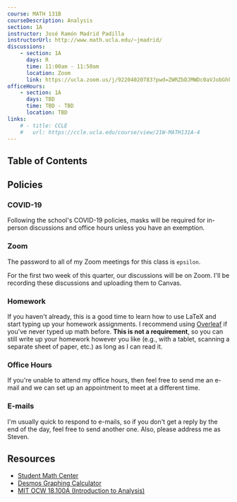 ```yaml
---
course: MATH 131B
courseDescription: Analysis
section: 1A
instructor: José Ramón Madrid Padilla
instructorUrl: http://www.math.ucla.edu/~jmadrid/
discussions:
    - section: 1A
      days: R
      time: 11:00am - 11:50am
      location: Zoom
      link: https://ucla.zoom.us/j/92204020783?pwd=ZWRZbDJMWDc0aVJobGhkbXF0KzdIZz09
officeHours:
    - section: 1A
      days: TBD
      time: TBD - TBD
      location: TBD
links:
    # - title: CCLE
    #   url: https://ccle.ucla.edu/course/view/21W-MATH131A-4
---
```


## Table of Contents

## Policies

### COVID-19

Following the school's COVID-19 policies, masks will be required for in-person discussions and office hours unless you have an exemption.

### Zoom

The password to all of my Zoom meetings for this class is `epsilon`.

For the first two week of this quarter, our discussions will be on Zoom. I'll be recording these discussions and uploading them to Canvas.

### Homework

If you haven't already, this is a good time to learn how to use LaTeX and start typing up your homework assignments. I recommend using [Overleaf](https://www.overleaf.com/) if you've never typed up math before. **This is not a requirement**, so you can still write up your homework however you like (e.g., with a tablet, scanning a separate sheet of paper, etc.) as long as I can read it.

### Office Hours

If you're unable to attend my office hours, then feel free to send me an e-mail and we can set up an appointment to meet at a different time.

### E-mails

I'm usually quick to respond to e-mails, so if you don't get a reply by the end of the day, feel free to send another one. Also, please address me as Steven.

<!-- ## Announcements

-   | 1/3/21 | Please fill out this [form](https://forms.gle/TncQfN5oDWPQbM8E9) to help me schedule office hours.
-   | 1/12/21 | Please fill out this [anonymous form](https://forms.gle/wASatPGMcNt47JH37) for general feedback on how I'm running discussions.
-   | 3/9/21 | Please fill out this [form](https://forms.gle/WcLC8RUKTDx9AUtA7) if you're interested in a review session for the final.
-   | 3/11/21 | The review session will start on Sunday, 3/14 at 4pm PT. If you have any requests, please fill out this [form](https://forms.gle/A349fDkQuMVqmqmU9). -->

## Resources

-   [Student Math Center](https://ww3.math.ucla.edu/my-calendar/)
    <!-- -   Mine are 5:00pm - 6:00pm every Thursday -->
-   [Desmos Graphing Calculator](https://www.desmos.com/calculator)
-   [MIT OCW 18.100A (Introduction to Analysis)](https://ocw.mit.edu/courses/mathematics/18-100b-analysis-i-fall-2010/)

<!-- ## Notes

-   notes::week-1.md -->
